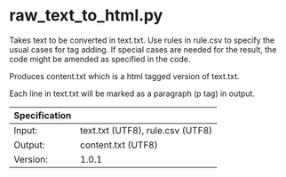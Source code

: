 # raw\_text\_to\_html.py
Takes text to be converted in text.txt. Use rules in rule.csv to specify the usual cases for tag adding.
If special cases are needed for the result, the code might be amended as specified in the code.

Produces content.txt which is a html tagged version of text.txt.

Each line in text.txt will be marked as a paragraph (p tag) in output.

| Specification ||
| --- | --- |
| Input: | text.txt (UTF8), rule.csv (UTF8) |
| Output: | content.txt (UTF8) |
| Version: | 1.0.1 |
